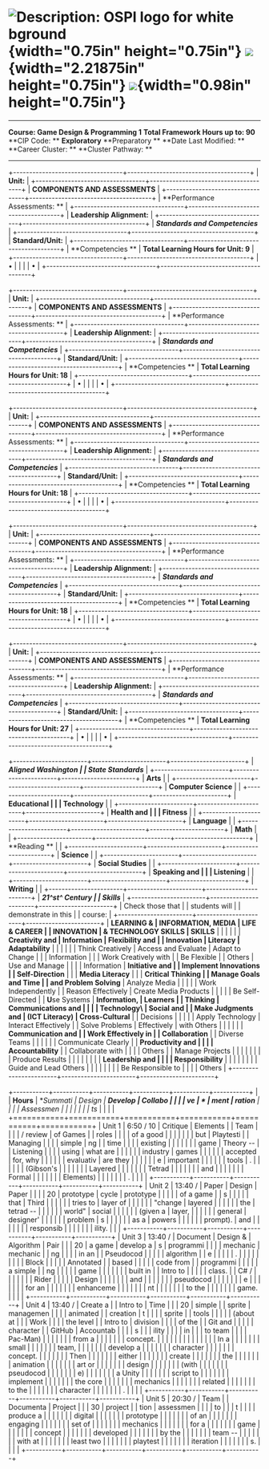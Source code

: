 ![Description: OSPI logo for white bground](media/image1.png){width="0.75in" height="0.75in"} ![](media/image2.jpeg){width="2.21875in" height="0.75in"} ![](media/image3.png){width="0.98in" height="0.75in"}
=============================================================================================================================================================================================================

  ----------------------------------------- ------------------------------------- --------------------------
                                                                                  
  **Course: Game Design & Programming 1**   **Total Framework Hours up to: 90**   
  **CIP Code: **                            **Exploratory** **Preparatory **      **Date Last Modified: **
  **Career Cluster: **                      **Cluster Pathway: **                 
  ----------------------------------------- ------------------------------------- --------------------------

+----------------------------------+--------------------------------------+
| **Unit:**                        |
+----------------------------------+--------------------------------------+
| **COMPONENTS AND ASSESSMENTS**   |
+----------------------------------+--------------------------------------+
| **Performance Assessments: **    |
+----------------------------------+--------------------------------------+
| **Leadership Alignment:**        |
+----------------------------------+--------------------------------------+
| ***Standards and Competencies*** |
+----------------------------------+--------------------------------------+
| **Standard/Unit:**               |
+----------------------------------+--------------------------------------+
| **Competencies **                | **Total Learning Hours for Unit: 9** |
+----------------------------------+--------------------------------------+
| •                                |
|                                  |
| •                                |
+----------------------------------+--------------------------------------+

+----------------------------------+---------------------------------------+
| **Unit:**                        |
+----------------------------------+---------------------------------------+
| **COMPONENTS AND ASSESSMENTS**   |
+----------------------------------+---------------------------------------+
| **Performance Assessments: **    |
+----------------------------------+---------------------------------------+
| **Leadership Alignment:**        |
+----------------------------------+---------------------------------------+
| ***Standards and Competencies*** |
+----------------------------------+---------------------------------------+
| **Standard/Unit:**               |
+----------------------------------+---------------------------------------+
| **Competencies **                | **Total Learning Hours for Unit: 18** |
+----------------------------------+---------------------------------------+
| •                                |
|                                  |
| •                                |
+----------------------------------+---------------------------------------+

+----------------------------------+---------------------------------------+
| **Unit:**                        |
+----------------------------------+---------------------------------------+
| **COMPONENTS AND ASSESSMENTS**   |
+----------------------------------+---------------------------------------+
| **Performance Assessments: **    |
+----------------------------------+---------------------------------------+
| **Leadership Alignment:**        |
+----------------------------------+---------------------------------------+
| ***Standards and Competencies*** |
+----------------------------------+---------------------------------------+
| **Standard/Unit:**               |
+----------------------------------+---------------------------------------+
| **Competencies **                | **Total Learning Hours for Unit: 18** |
+----------------------------------+---------------------------------------+
| •                                |
|                                  |
| •                                |
+----------------------------------+---------------------------------------+

+----------------------------------+---------------------------------------+
| **Unit:**                        |
+----------------------------------+---------------------------------------+
| **COMPONENTS AND ASSESSMENTS**   |
+----------------------------------+---------------------------------------+
| **Performance Assessments: **    |
+----------------------------------+---------------------------------------+
| **Leadership Alignment:**        |
+----------------------------------+---------------------------------------+
| ***Standards and Competencies*** |
+----------------------------------+---------------------------------------+
| **Standard/Unit:**               |
+----------------------------------+---------------------------------------+
| **Competencies **                | **Total Learning Hours for Unit: 18** |
+----------------------------------+---------------------------------------+
| •                                |
|                                  |
| •                                |
+----------------------------------+---------------------------------------+

+----------------------------------+---------------------------------------+
| **Unit:**                        |
+----------------------------------+---------------------------------------+
| **COMPONENTS AND ASSESSMENTS**   |
+----------------------------------+---------------------------------------+
| **Performance Assessments: **    |
+----------------------------------+---------------------------------------+
| **Leadership Alignment:**        |
+----------------------------------+---------------------------------------+
| ***Standards and Competencies*** |
+----------------------------------+---------------------------------------+
| **Standard/Unit:**               |
+----------------------------------+---------------------------------------+
| **Competencies **                | **Total Learning Hours for Unit: 27** |
+----------------------------------+---------------------------------------+
| •                                |
|                                  |
| •                                |
+----------------------------------+---------------------------------------+

+-----------------------+-----------------------+-----------------------+
| ***Aligned Washington |
| State Standards***    |
+-----------------------+-----------------------+-----------------------+
| **Arts**              |                       |
+-----------------------+-----------------------+-----------------------+
| **Computer Science**  |                       |
+-----------------------+-----------------------+-----------------------+
| **Educational         |                       |
| Technology**          |                       |
+-----------------------+-----------------------+-----------------------+
| **Health and          |                       |
| Fitness**             |                       |
+-----------------------+-----------------------+-----------------------+
| **Language**          |                       |
+-----------------------+-----------------------+-----------------------+
| **Math**              |                       |
+-----------------------+-----------------------+-----------------------+
| **Reading **          |                       |
+-----------------------+-----------------------+-----------------------+
| **Science**           |                       |
+-----------------------+-----------------------+-----------------------+
| **Social Studies**    |                       |
+-----------------------+-----------------------+-----------------------+
| **Speaking and        |                       |
| Listening**           |                       |
+-----------------------+-----------------------+-----------------------+
| **Writing**           |                       |
+-----------------------+-----------------------+-----------------------+
| ***21^st^ Century     |
| Skills***             |
+-----------------------+-----------------------+-----------------------+
| Check those that      |
| students will         |
| demonstrate in this   |
| course:               |
+-----------------------+-----------------------+-----------------------+
| **LEARNING &          | **INFORMATION, MEDIA  | **LIFE & CAREER       |
| INNOVATION**          | & TECHNOLOGY SKILLS** | SKILLS**              |
|                       |                       |                       |
| **Creativity and      | **Information         | **Flexibility and     |
| Innovation**          | Literacy**            | Adaptability**        |
|                       |                       |                       |
| Think Creatively      | Access and Evaluate   | Adapt to Change       |
|                       | Information           |                       |
| Work Creatively with  |                       | Be Flexible           |
| Others                | Use and Manage        |                       |
|                       | Information           | **Initiative and      |
| Implement Innovations |                       | Self-Direction**      |
|                       | **Media Literacy**    |                       |
| **Critical Thinking   |                       | Manage Goals and Time |
| and Problem Solving** | Analyze Media         |                       |
|                       |                       | Work Independently    |
| Reason Effectively    | Create Media Products |                       |
|                       |                       | Be Self-Directed      |
| **U**se Systems       | **Information,        | Learners              |
| Thinking              | Communications and    |                       |
|                       | Technology\           | **Social and          |
| Make Judgments and    | (ICT Literacy)**      | Cross-Cultural**      |
| Decisions             |                       |                       |
|                       | Apply Technology      | Interact Effectively  |
| Solve Problems        | Effectively           | with Others           |
|                       |                       |                       |
| **Communication and   |                       | Work Effectively in   |
| Collaboration**       |                       | Diverse Teams         |
|                       |                       |                       |
| Communicate Clearly   |                       | **Productivity and    |
|                       |                       | Accountability**      |
| Collaborate with      |                       |                       |
| Others                |                       | Manage Projects       |
|                       |                       |                       |
|                       |                       | Produce Results       |
|                       |                       |                       |
|                       |                       | **Leadership and      |
|                       |                       | Responsibility**      |
|                       |                       |                       |
|                       |                       | Guide and Lead Others |
|                       |                       |                       |
|                       |                       | Be Responsible to     |
|                       |                       | Others                |
+-----------------------+-----------------------+-----------------------+

+-----------+-----------+-----------+-----------+-----------+-----------+
|           | **Hours** | **Summati | **Design* | **Develop | **Collabo |
|           |           | ve        | *         | ment**    | ration**  |
|           |           | Assessmen |           |           |           |
|           |           | ts**      |           |           |           |
+===========+===========+===========+===========+===========+===========+
| Unit 1    | 6:50 / 10 | Critique  | Elements  |           | Team      |
|           |           | / review  | of Games  |           | roles     |
|           |           | of a good |           |           |           |
|           |           | but       | Playtesti |           | Managing  |
|           |           | simple    | ng        |           | time      |
|           |           | existing  |           |           |           |
|           |           | game      | Theory -- |           | Listening |
|           |           | using     | what are  |           |           |
|           |           | industry  | games     |           |           |
|           |           | accepted  | for, why  |           |           |
|           |           | evaluativ | are they  |           |           |
|           |           | e         | important |           |           |
|           |           | tools     | .         |           |           |
|           |           | (Gibson's |           |           |           |
|           |           | Layered   |           |           |           |
|           |           | Tetrad    |           |           |           |
|           |           | and       |           |           |           |
|           |           | Formal    |           |           |           |
|           |           | Elements) |           |           |           |
|           |           | .         |           |           |           |
+-----------+-----------+-----------+-----------+-----------+-----------+
| Unit 2    | 13:40 /   | Paper     | Design    | Paper     |           |
|           | 20        | prototype | cycle     | prototype |           |
|           |           | of a game |           | s         |           |
|           |           | that      | Third     |           |           |
|           |           | tries to  | layer of  |           |           |
|           |           | "change   | layered   |           |           |
|           |           | the       | tetrad -- |           |           |
|           |           | world"    | social    |           |           |
|           |           | (given a  | layer,    |           |           |
|           |           | general   | designer' |           |           |
|           |           | problem   | s         |           |           |
|           |           | as a      | powers    |           |           |
|           |           | prompt).  | and       |           |           |
|           |           |           | responsib |           |           |
|           |           |           | ility.    |           |           |
+-----------+-----------+-----------+-----------+-----------+-----------+
| Unit 3    | 13:40 /   | Document  | Design &  | Algorithm | Pair      |
|           | 20        | a game    | develop a | s         | programmi |
|           |           | mechanic  | mechanic  |           | ng        |
|           |           | in an     |           | Pseudocod |           |
|           |           | algorithm |           | e         |           |
|           |           | .         |           |           |           |
|           |           |           |           | Block     |           |
|           |           | Annotated |           | based     |           |
|           |           | code from |           | programmi |           |
|           |           | a simple  |           | ng        |           |
|           |           | game      |           |           |           |
|           |           | built in  |           | Intro to  |           |
|           |           | class.    |           | C\# /     |           |
|           |           |           |           | Rider     |           |
|           |           | Design    |           |           |           |
|           |           | and       |           |           |           |
|           |           | pseudocod |           |           |           |
|           |           | e         |           |           |           |
|           |           | for an    |           |           |           |
|           |           | enhanceme |           |           |           |
|           |           | nt        |           |           |           |
|           |           | to the    |           |           |           |
|           |           | game.     |           |           |           |
+-----------+-----------+-----------+-----------+-----------+-----------+
| Unit 4    | 13:40 /   | Create a  |           | Intro to  | Time      |
|           | 20        | simple    |           | sprite    | managemen |
|           |           | animated  |           | creation  | t         |
|           |           | sprite    |           | tools     |           |
|           |           | (about at |           |           | Work      |
|           |           | the level |           | Intro to  | division  |
|           |           | of the    |           | Git and   |           |
|           |           | character |           | GitHub    | Accountab |
|           |           | s         |           |           | ility     |
|           |           | in        |           |           | to team   |
|           |           | Pac-Man)  |           |           |           |
|           |           | from a    |           |           |           |
|           |           | concept.  |           |           |           |
|           |           |           |           |           |           |
|           |           | In a      |           |           |           |
|           |           | small     |           |           |           |
|           |           | team,     |           |           |           |
|           |           | develop a |           |           |           |
|           |           | character |           |           |           |
|           |           | concept.  |           |           |           |
|           |           | Then      |           |           |           |
|           |           | either    |           |           |           |
|           |           | create    |           |           |           |
|           |           | the       |           |           |           |
|           |           | animation |           |           |           |
|           |           | art or    |           |           |           |
|           |           | design    |           |           |           |
|           |           | (with     |           |           |           |
|           |           | pseudocod |           |           |           |
|           |           | e)        |           |           |           |
|           |           | a Unity   |           |           |           |
|           |           | script to |           |           |           |
|           |           | implement |           |           |           |
|           |           | the core  |           |           |           |
|           |           | mechanics |           |           |           |
|           |           | related   |           |           |           |
|           |           | to the    |           |           |           |
|           |           | character |           |           |           |
|           |           | .         |           |           |           |
+-----------+-----------+-----------+-----------+-----------+-----------+
| Unit 5    | 20:30 /   | Team      |           | Documenta | Project   |
|           | 30        | project   |           | tion      | assessmen |
|           |           | to        |           |           | t         |
|           |           | produce a |           |           |           |
|           |           | digital   |           |           |           |
|           |           | prototype |           |           |           |
|           |           | of an     |           |           |           |
|           |           | engaging  |           |           |           |
|           |           | set of    |           |           |           |
|           |           | mechanics |           |           |           |
|           |           | for a     |           |           |           |
|           |           | game      |           |           |           |
|           |           | concept   |           |           |           |
|           |           | developed |           |           |           |
|           |           | by the    |           |           |           |
|           |           | team --   |           |           |           |
|           |           | with at   |           |           |           |
|           |           | least two |           |           |           |
|           |           | playtest  |           |           |           |
|           |           | iteration |           |           |           |
|           |           | s.        |           |           |           |
+-----------+-----------+-----------+-----------+-----------+-----------+
